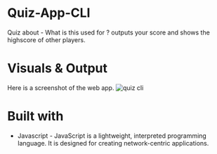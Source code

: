 # Quiz-App-CLI
Quiz about - What is this used for ? outputs your score and shows the highscore of other players.

# Visuals & Output
Here is a screenshot of the web app.
![quiz cli](https://user-images.githubusercontent.com/110531126/195549673-d0bfb8ef-7616-4c30-a559-09a8bc525c86.jpg)

# Built with
- Javascript - JavaScript is a lightweight, interpreted programming language. It is designed for creating network-centric applications.
